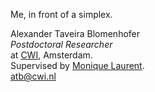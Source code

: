 
Me, in front of a simplex.  

Alexander Taveira Blomenhofer   
*Postdoctoral Researcher*  
at [CWI](www.cwi.nl), Amsterdam.   
Supervised by 
[Monique Laurent](https://homepages.cwi.nl/~monique/).  
[atb@cwi.nl](mailto:atb@cwi.nl)